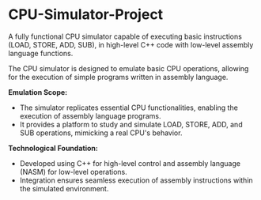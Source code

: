 # CPU-Simulator-Project
A fully functional CPU simulator capable of executing basic instructions (LOAD, STORE, ADD, SUB), in high-level C++ code with low-level assembly language functions. <br />

The CPU simulator is designed to emulate basic CPU operations, allowing for the execution of simple programs written in assembly language. <br />

**Emulation Scope:** <br />
* The simulator replicates essential CPU functionalities, enabling the execution of assembly language programs. <br />
* It provides a platform to study and simulate LOAD, STORE, ADD, and SUB operations, mimicking a real CPU's behavior. <br />

**Technological Foundation:** <br />
* Developed using C++ for high-level control and assembly language (NASM) for low-level operations. <br />
* Integration ensures seamless execution of assembly instructions within the simulated environment. <br />

